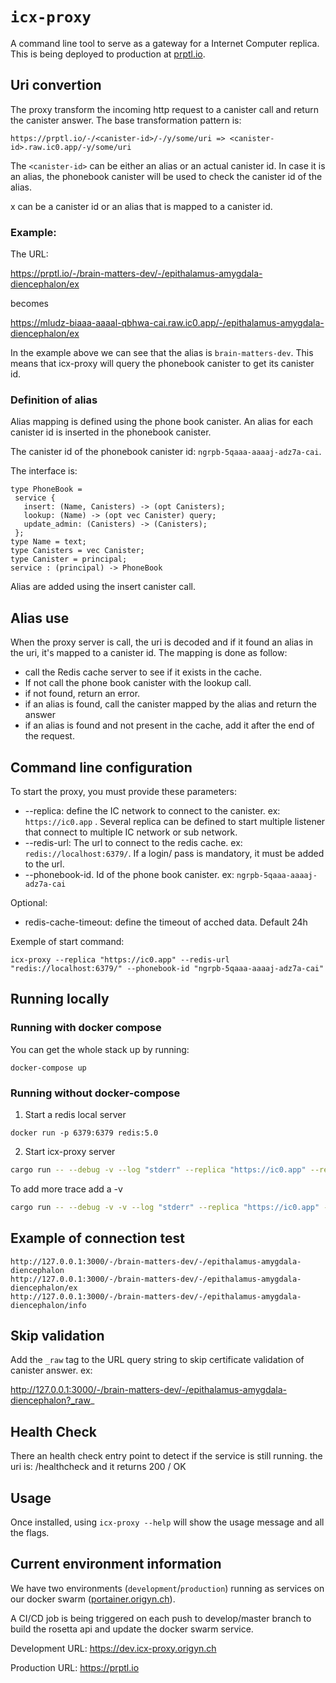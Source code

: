 # `icx-proxy`

A command line tool to serve as a gateway for a Internet Computer replica. This is being deployed to production at [prptl.io](https://prptl.io/).

## Uri convertion

The proxy transform the incoming http request to a canister call and return the canister answer.
The base transformation pattern is:

```
https://prptl.io/-/<canister-id>/-/y/some/uri => <canister-id>.raw.ic0.app/-y/some/uri
```

The `<canister-id>` can be either an alias or an actual canister id. In case it is an alias, the phonebook canister will be used to check the canister id of the alias.

x can be a canister id or an alias that is mapped to a canister id.

### Example:

The URL:

https://prptl.io/-/brain-matters-dev/-/epithalamus-amygdala-diencephalon/ex

becomes

https://mludz-biaaa-aaaal-qbhwa-cai.raw.ic0.app/-/epithalamus-amygdala-diencephalon/ex

In the example above we can see that the alias is `brain-matters-dev`. This means that icx-proxy will query the phonebook canister to get its canister id.

### Definition of alias

Alias mapping is defined using the phone book canister. An alias for each canister id is inserted in the phonebook canister.

The canister id of the phonebook canister id: `ngrpb-5qaaa-aaaaj-adz7a-cai`.

The interface is:

```
type PhoneBook =
 service {
   insert: (Name, Canisters) -> (opt Canisters);
   lookup: (Name) -> (opt vec Canister) query;
   update_admin: (Canisters) -> (Canisters);
 };
type Name = text;
type Canisters = vec Canister;
type Canister = principal;
service : (principal) -> PhoneBook
```

Alias are added using the insert canister call.

## Alias use

When the proxy server is call, the uri is decoded and if it found an alias in the uri, it's mapped to a canister id.
The mapping is done as follow:

- call the Redis cache server to see if it exists in the cache.
- If not call the phone book canister with the lookup call.
- if not found, return an error.
- if an alias is found, call the canister mapped by the alias and return the answer
- if an alias is found and not present in the cache, add it after the end of the request.

## Command line configuration

To start the proxy, you must provide these parameters:

- --replica: define the IC network to connect to the canister. ex: `https://ic0.app` . Several replica can be defined to start multiple listener that connect to multiple IC network or sub network.
- --redis-url: The url to connect to the redis cache. ex: `redis://localhost:6379/`. If a login/ pass is mandatory, it must be added to the url.
- --phonebook-id. Id of the phone book canister. ex: `ngrpb-5qaaa-aaaaj-adz7a-cai`

Optional:

- redis-cache-timeout: define the timeout of acched data. Default 24h

Exemple of start command:

```
icx-proxy --replica "https://ic0.app" --redis-url "redis://localhost:6379/" --phonebook-id "ngrpb-5qaaa-aaaaj-adz7a-cai"
```

## Running locally

### Running with docker compose

You can get the whole stack up by running:

```
docker-compose up
```

### Running without docker-compose

1. Start a redis local server

```
docker run -p 6379:6379 redis:5.0
```

2. Start icx-proxy server

```bash
cargo run -- --debug -v --log "stderr" --replica "https://ic0.app" --redis-url "redis://localhost:6379/" --phonebook-id "ngrpb-5qaaa-aaaaj-adz7a-cai"
```

To add more trace add a -v

```bash
cargo run -- --debug -v -v --log "stderr" --replica "https://ic0.app" --redis-url "redis://localhost:6379/" --phonebook-id "ngrpb-5qaaa-aaaaj-adz7a-cai"
```

## Example of connection test

```
http://127.0.0.1:3000/-/brain-matters-dev/-/epithalamus-amygdala-diencephalon
http://127.0.0.1:3000/-/brain-matters-dev/-/epithalamus-amygdala-diencephalon/ex
http://127.0.0.1:3000/-/brain-matters-dev/-/epithalamus-amygdala-diencephalon/info
```

## Skip validation

Add the `_raw` tag to the URL query string to skip certificate validation of canister answer.
ex:

http://127.0.0.1:3000/-/brain-matters-dev/-/epithalamus-amygdala-diencephalon?_raw_

## Health Check

There an health check entry point to detect if the service is still running.
the uri is: /healthcheck and it returns 200 / OK

## Usage

Once installed, using `icx-proxy --help` will show the usage message and all the flags.

## Current environment information

We have two environments (`development`/`production`) running as services on our docker swarm ([portainer.origyn.ch](https://portainer.origyn.ch])).

A CI/CD job is being triggered on each push to develop/master branch to build the rosetta api and update the docker swarm service.

Development URL: https://dev.icx-proxy.origyn.ch

Production URL: https://prptl.io
